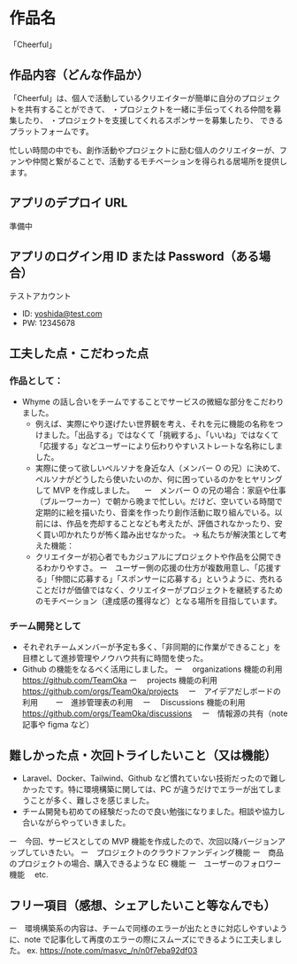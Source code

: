 # 作品名

「Cheerful」

## 作品内容（どんな作品か）

「Cheerful」は、個人で活動しているクリエイターが簡単に自分のプロジェクトを共有することができて、
・プロジェクトを一緒に手伝ってくれる仲間を募集したり、
・プロジェクトを支援してくれるスポンサーを募集したり、
できるプラットフォームです。

忙しい時間の中でも、創作活動やプロジェクトに励む個人のクリエイターが、ファンや仲間と繋がることで、活動するモチベーションを得られる居場所を提供します。

## アプリのデプロイ URL

準備中

## アプリのログイン用 ID または Password（ある場合）

テストアカウント

-   ID: yoshida@test.com
-   PW: 12345678

## 工夫した点・こだわった点

### 作品として：

-   Whyme の話し合いをチームですることでサービスの微細な部分をこだわりました。
    -   例えば、実際にやり遂げたい世界観を考え、それを元に機能の名称をつけました。「出品する」ではなくて「挑戦する」、「いいね」ではなくて「応援する」などユーザーにより伝わりやすいストレートな名称にしました。
    -   実際に使って欲しいペルソナを身近な人（メンバー O の兄）に決めて、ペルソナがどうしたら使いたいのか、何に困っているのかをヒヤリングして MVP を作成しました。
        　ー　メンバー O の兄の場合：家庭や仕事（ブルーワーカー）で朝から晩まで忙しい。だけど、空いている時間で定期的に絵を描いたり、音楽を作ったり創作活動に取り組んでいる。以前には、作品を売却することなども考えたが、評価されなかったり、安く買い叩かれたりが怖く踏み出せなかった。
        → 私たちが解決策として考えた機能：
    -   クリエイターが初心者でもカジュアルにプロジェクトや作品を公開できるわかりやすさ。
        ー　ユーザー側の応援の仕方が複数用意し、「応援する」「仲間に応募する」「スポンサーに応募する」というように、売れることだけが価値ではなく、クリエイターがプロジェクトを継続するためのモチベーション（達成感の獲得など）となる場所を目指しています。

### チーム開発として

-   それぞれチームメンバーが予定も多く、「非同期的に作業ができること」を目標として進捗管理やノウハウ共有に時間を使った。
-   Github の機能をなるべく活用にしました。
    ー　 organizations 機能の利用　https://github.com/TeamOka
    ー　 projects 機能の利用　https://github.com/orgs/TeamOka/projects
    　ー　アイデアだしボードの利用　
    　ー　進捗管理表の利用　
    ー　 Discussions 機能の利用　https://github.com/orgs/TeamOka/discussions
    　ー　情報源の共有（note 記事や figma など）

## 難しかった点・次回トライしたいこと（又は機能）

-   Laravel、Docker、Tailwind、Github など慣れていない技術だったので難しかったです。特に環境構築に関しては、PC が違うだけでエラーが出てしまうことが多く、難しさを感じました。
-   チーム開発も初めての経験だったので良い勉強になりました。相談や協力し合いながらやっていきました。

ー　今回、サービスとしての MVP 機能を作成したので、次回以降バージョンアップしていきたい。
ー　プロジェクトのクラウドファンディング機能
ー　商品のプロジェクトの場合、購入できるような EC 機能
ー　ユーザーのフォロワー機能　 etc.

## フリー項目（感想、シェアしたいこと等なんでも）

ー　環境構築系の内容は、チームで同様のエラーが出たときに対応しやすいように、note で記事化して再度のエラーの際にスムーズにできるように工夫しました。
ex. https://note.com/masvc_/n/n0f7eba92df03
